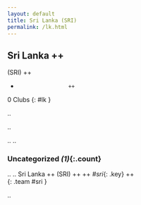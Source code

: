 ```yaml
---
layout: default
title: Sri Lanka (SRI)
permalink: /lk.html
---
```



## Sri Lanka   ++
(SRI)  ++
-                     ++
0 Clubs
{: #lk }


.. 




.. 




.. 
.. 


### Uncategorized _(1)_{:.count}


..
..
Sri Lanka  ++
 (SRI) ++
 ++
_#sri_{: .key} ++
<br>
{: .team #sri }




.. 
 

